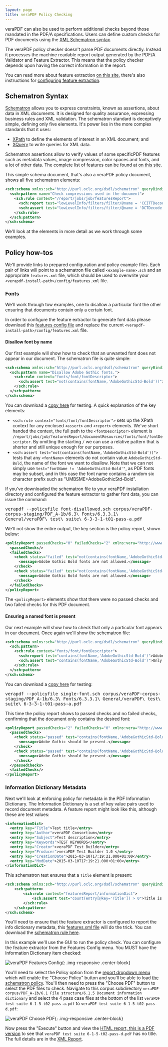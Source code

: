 ```yaml
---
layout: page
title: veraPDF Policy Checking
---
```


veraPDF can also be used to perform additional checks beyond those mandated in
the PDF/A specifications. Users can define custom checks for PDF documents
using the [XML Schematron syntax](http://www.xml.com/pub/a/2003/11/12/schematron.html).

The veraPDF policy checker doesn't parse PDF documents directly. Instead it
processes the machine readable report output generated by the PDF/A
Validator and Feature Extractor. This means that the policy checker depends
upon having the correct information in the report.

You can read more about feature extraction [on this site](../cli/feature-extraction),
 there's also instructions for [configuring feature extraction](../cli/config/#features.xml).

Schematron Syntax
-----------------
[Schematron](http://schematron.com/) allows you to express constraints, known
as assertions, about data in XML documents. It is designed for quality
assurance, expressing business rules and XML validation. The schematron
standard is deceptively simple, defining only five elements. It's power lies in
the more complex standards that it uses:

- [XPath](http://www.w3schools.com/xml/xpath_intro.asp) to define the elements of interest in an XML document; and
- [XQuery](http://www.w3schools.com/xml/xquery_intro.asp) to write queries for XML data.

Schematron assertions allow to verify values of some specificPDF features such as metadata values,
image compression, color spaces and fonts, and a lot of other data. The complete list of features
can be found at [on this site](../cli/feature-extraction).

This simple schema document, that's also a veraPDF policy document, shows all
five schematron elements:

```xml
<sch:schema xmlns:sch="http://purl.oclc.org/dsdl/schematron" queryBinding="xslt">
  <sch:pattern name="Check compressions used in the document">
    <sch:rule context="/report/jobs/job/featuresReport">
      <sch:report test="lowLevelInfo/filters/filter/@name = 'CCITTDecode'">CCITT compression is OK</sch:report>
      <sch:assert test="lowLevelInfo/filters/filter/@name = 'DCTDecode'">JPEG compression is not OK</sch:assert>
    </sch:rule>
  </sch:pattern>
</sch:schema>
```

We'll look at the elements in more detail as we work through some examples.

Policy how-tos
--------------
We'll provide links to prepared configuration and policy example files. Each
pair of links will point to a schematron file called `<example-name>.sch` and an
appropriate `features.xml` file, which should be used to overwrite your
`<verapdf-install-path>/config/features.xml` file.

### <a name="fonts"></a> Fonts
We'll work through tow examples, one to disallow a particular font the other ensuring that documents contain only a certain font.

In order to configure the feature extractor to generate font data please
download this [features config file](font/features.xml) and replace the current
`<verapdf-install-path>/config/features.xml` file.

#### Disallow font by name
Our first example will show how to check that an unwanted font does not appear
in our document. The schematron file is quite simple:

```xml
<sch:schema xmlns:sch="http://purl.oclc.org/dsdl/schematron" queryBinding="xslt">
  <sch:pattern name="Disallow Adobe Gothic fonts.">
    <sch:rule context="fonts/font/fontDescriptor">
      <sch:assert test="not(contains(fontName,'AdobeGothicStd-Bold'))">Adobe Gothic fonts are not allowed.</sch:assert>
    </sch:rule>
  </sch:pattern>
</sch:schema>
```

You can download a [copy here](font/font-disallowed.sch) for testing. A quick
explanation of the key elements:

- `<sch:rule context="fonts/font/fontDescriptor">` sets up the XPath context
  for any enclosed `<assert>` and `<report>` elements. We've short handed the
  context, the full path to the `<fontDescriptor>` element is `/report/jobs/job/featuresReport/documentResources/fonts/font/fontDescriptor`.
  By omitting the starting `/` we can use a relative pattern that is shorter and still unique enough for our purposes.
- `<sch:assert test="not(contains(fontName,'AdobeGothicStd-Bold'))">` tests that any
  `<fontName>` elements do not contain value `AdobeGothicStd-Bold`, the
  name of the font we want to disallow. Note that we can not simply use `test="fontName != 'AdobeGothicStd-Bold'"`, as PDF fonts may be subset,
  and in this case the font name contains a random six character prefix such as "UMBSME+AdobeGothicStd-Bold".

If you've downloaded the schematron file to your veraPDF installation directory
and configured the feature extractor to gather font data, you can issue the
command:

<kbd>verapdf --policyfile font-disallowed.sch corpus/veraPDF-corpus-staging/PDF_A-1b/6.3\ Fonts/6.3.3.1\ General/veraPDF\ test\ suite\ 6-3-3-1-t01-pass-a.pdf</kbd>

We'll not show the entire output, the key section is the policy report, shown
below:

```xml
<policyReport passedChecks="0" failedChecks="2" xmlns:vera="http://www.verapdf.org/MachineReadableReport">
  <passedChecks/>
  <failedChecks>
    <check status="failed" test="not(contains(fontName,'AdobeGothicStd-Bold'))" location="/report/jobs/job/featuresReport/documentResources/fonts/font[1]/fontDescriptor">
      <message>Adobe Gothic Bold fonts are not allowed.</message>
    </check>
    <check status="failed" test="not(contains(fontName,'AdobeGothicStd-Bold'))" location="/report/jobs/job/featuresReport/documentResources/fonts/font[2]/fontDescriptor">
      <message>Adobe Gothic Bold fonts are not allowed.</message>
    </check>
  </failedChecks>
</policyReport>
```

The `<policyReport>` elements show that there were no passed checks and two
failed checks for this PDF document.

#### Ensuring a named font is present
Our next example will show how to check that only a particular font appears in
our document. Once again we'll show the schematron file:

```xml
<sch:schema xmlns:sch="http://purl.oclc.org/dsdl/schematron" queryBinding="xslt">
  <sch:pattern>
    <sch:rule context="fonts/font/fontDescriptor">
      <sch:report test="contains(fontName,'AdobeGothicStd-Bold')">Adobe Gothic Bold is present.</sch:report>
      <sch:assert test="contains(fontName,'AdobeGothicStd-Bold')">Only Adobe Gothic Bold fonts are allowed.</sch:assert>
    </sch:rule>
  </sch:pattern>
</sch:schema>
```
You can download a [copy here](font/single-font.sch) for testing:

<kbd>verapdf --policyfile single-font.sch corpus/veraPDF-corpus-staging/PDF_A-1b/6.3\ Fonts/6.3.3.1\ General/veraPDF\ test\ suite\ 6-3-3-1-t01-pass-a.pdf</kbd>

This time the policy report shows to passed checks and no failed checks,
confirming that the document only contains the desired font:

```xml
<policyReport passedChecks="2" failedChecks="0" xmlns:vera="http://www.verapdf.org/MachineReadableReport">
  <passedChecks>
    <check status="passed" test="contains(fontName,'AdobeGothicStd-Bold')" location="/report/jobs/job/featuresReport/documentResources/fonts/font[1]/fontDescriptor">
      <message>Adobe Gothic should be present.</message>
    </check>
    <check status="passed" test="contains(fontName,'AdobeGothicStd-Bold')" location="/report/jobs/job/featuresReport/documentResources/fonts/font[2]/fontDescriptor">
      <message>Adobe Gothic should be present.</message>
    </check>
  </passedChecks>
  <failedChecks/>
</policyReport>
```

### <a name="info-dict"></a> Information Dictionary Metadata
Next we'll look at enforcing policy for metadata in the PDF Information Dictionary.
The Information Dictionary is a set of key value pairs used to record document
metadata. A feature report might look like this, although these are test values:

```xml
<informationDict>
  <entry key="Title">Test title</entry>
  <entry key="Author">veraPDF Consortium</entry>
  <entry key="Subject">Test description</entry>
  <entry key="Keywords">TEST KEYWORDS</entry>
  <entry key="Creator">veraPDF Test Builder</entry>
  <entry key="Producer">veraPDF Test Builder 1.0 </entry>
  <entry key="CreationDate">2015-03-10T17:19:21.000+01:00</entry>
  <entry key="ModDate">2015-03-10T17:19:21.000+01:00</entry>
</informationDict>
```

This schematron test ensures that a `Title` element is present:

```xml
<sch:schema xmlns:sch="http://purl.oclc.org/dsdl/schematron" queryBinding="xslt">
    <sch:pattern>
        <sch:rule context="featuresReport/informationDict">
            <sch:assert test="count(entry[@key='Title']) > 0">Title is present.</sch:assert>
        </sch:rule>
    </sch:pattern>
</sch:schema>
```

You'll need to ensure that the feature extractor is configured to report the
info dictionary metadata, this [features.xml file](info-dict/features.xml) will
do the trick. You can download the [schematron rule here](info-dict/title-mandatory.sch).

In this example we'll use the GUI to run the policy check. You can configure the
feature extractor from the Features Config menu. You MUST have the Information
Dictionary item checked:

![veraPDF Features Config](/images/policy/config-info-dict.png "veraPDF Features Config menu"){: .img-responsive .center-block}

You'll need to select the Policy option from the [report dropdown menu](/gui#report-drop)
which will enable the "Choose Policy" button and you'll be able to load
[the schematron policy](info-dict/title-mandatory.sch). You'll then need to
press the "Choose PDF" button to select the PDF files to check. Navigate to this
corpus subdirectory `veraPDF-corpus/PDF_A-1b/6.1 File structure/6.1.5 Document
information dictionary` and select the 4 pass case files at the bottom of the list
`veraPDF test suite 6-1-5-t02-pass-a.pdf` to `veraPDF test suite 6-1-5-t02-pass-d.pdf`:

![veraPDF Choose PDF](/images/policy/info-dict-select.png "veraPDF Choose PDF dialog"){: .img-responsive .center-block}

Now press the "Execute" button and view the
[HTML report, this is a PDF version](info-dict/report.pdf) to see that `veraPDF
test suite 6-1-5-t02-pass-d.pdf` has no title. The full details are in the
[XML Report](info-dict/report.xml).
